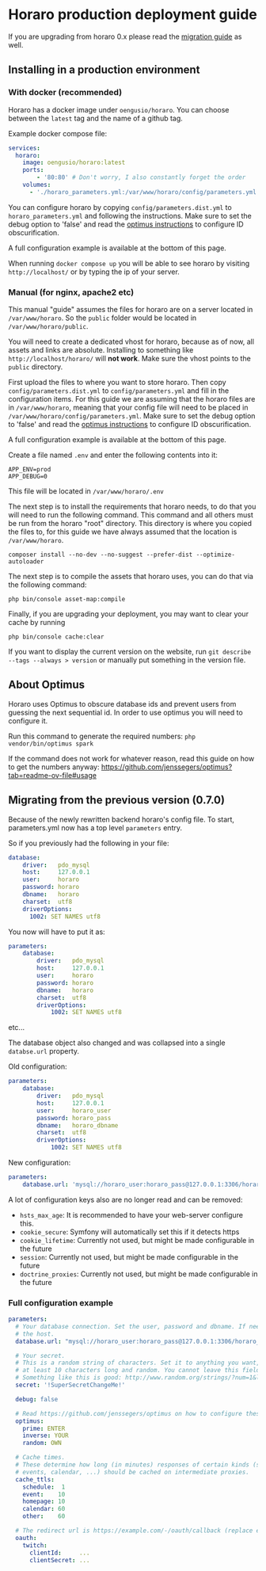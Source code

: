 # Horaro production deployment guide

If you are upgrading from horaro 0.x please read the [migration guide](#migrating-from-the-previous-version-070) as well.

## Installing in a production environment

### With docker (recommended)
Horaro has a docker image under `oengusio/horaro`. You can choose between the `latest` tag and the name of a github tag.

Example docker compose file:
```yaml
services:
  horaro:
    image: oengusio/horaro:latest
    ports:
        - '80:80' # Don't worry, I also constantly forget the order
    volumes:
      - './horaro_parameters.yml:/var/www/horaro/config/parameters.yml:ro'

```

You can configure horaro by copying `config/parameters.dist.yml` to `horaro_parameters.yml` and following the instructions.
Make sure to set the debug option to 'false' and read the [optimus instructions](#about-optimus) to configure ID obscurification.

A full configuration example is available at the bottom of this page.

When running `docker compose up` you will be able to see horaro by visiting `http://localhost/` or by typing the ip of your server.

### Manual (for nginx, apache2 etc)

This manual "guide" assumes the files for horaro are on a server located in `/var/www/horaro`. So the `public` folder would be located in `/var/www/horaro/public`.

You will need to create a dedicated vhost for horaro, because as of now, all
assets and links are absolute. Installing to something like
``http://localhost/horaro/`` will **not work**. Make sure the vhost points to
the ``public`` directory.

First upload the files to where you want to store horaro. Then copy `config/parameters.dist.yml` to `config/parameters.yml` and fill in the configuration items.
For this guide we are assuming that the horaro files are in `/var/www/horaro`, meaning that your config file will need to be placed in `/var/www/horaro/config/parameters.yml`.
Make sure to set the debug option to 'false' and read the [optimus instructions](#about-optimus) to configure ID obscurification.

A full configuration example is available at the bottom of this page.

Create a file named `.env` and enter the following contents into it:
```dotenv
APP_ENV=prod
APP_DEBUG=0
```
This file will be located in `/var/www/horaro/.env`

The next step is to install the requirements that horaro needs, to do that you will need to run the following command.
This command and all others must be run from the horaro "root" directory. This directory is where you copied the files to, for this guide we have always assumed that the location is `/var/www/horaro`.
```shell
composer install --no-dev --no-suggest --prefer-dist --optimize-autoloader
```

The next step is to compile the assets that horaro uses, you can do that via the following command:
```shell
php bin/console asset-map:compile
```

Finally, if you are upgrading your deployment, you may want to clear your cache by running
```shell
php bin/console cache:clear
```

If you want to display the current version on the website, run `git describe --tags --always > version` or manually put something in the version file.


## About Optimus
Horaro uses Optimus to obscure database ids and prevent users from guessing the next sequential id. In order to use optimus you will need to configure it.

Run this command to generate the required numbers: `php vendor/bin/optimus spark`

If the command does not work for whatever reason, read this guide on how to get the numbers anyway: https://github.com/jenssegers/optimus?tab=readme-ov-file#usage


## Migrating from the previous version (0.7.0)
Because of the newly rewritten backend horaro's config file.
To start, parameters.yml now has a top level `parameters` entry.

So if you previously had the following in your file:
```yaml
database:
    driver:   pdo_mysql
    host:     127.0.0.1
    user:     horaro
    password: horaro
    dbname:   horaro
    charset:  utf8
    driverOptions:
      1002: SET NAMES utf8
```

You now will have to put it as:
```yaml
parameters:
    database:
        driver:   pdo_mysql
        host:     127.0.0.1
        user:     horaro
        password: horaro
        dbname:   horaro
        charset:  utf8
        driverOptions:
            1002: SET NAMES utf8
```

etc...

The database object also changed and was collapsed into a single `databse.url` property.

Old configuration:
```yaml
parameters:
    database:
        driver:   pdo_mysql
        host:     127.0.0.1
        user:     horaro_user
        password: horaro_pass
        dbname:   horaro_dbname
        charset:  utf8
        driverOptions:
            1002: SET NAMES utf8
```

New configuration:
```yaml
parameters:
    database.url: 'mysql://horaro_user:horaro_pass@127.0.0.1:3306/horaro_dbname?serverVersion=10.11.2-MariaDB&charset=utf8mb4'
```

A lot of configuration keys also are no longer read and can be removed:
- `hsts_max_age`: It is recommended to have your web-server configure this.
- `cookie_secure`: Symfony will automatically set this if it detects https
- `cookie_lifetime`: Currently not used, but might be made configurable in the future
- `session`: Currently not used, but might be made configurable in the future
- `doctrine_proxies`: Currently not used, but might be made configurable in the future

### Full configuration example
```yaml
parameters:
  # Your database connection. Set the user, password and dbname. If needed, change
  # the host.
  database.url: "mysql://horaro_user:horaro_pass@127.0.0.1:3306/horaro_dbname?serverVersion=10.11.2-MariaDB&charset=utf8mb4"

  # Your secret.
  # This is a random string of characters. Set it to anything you want, but make it
  # at least 10 characters long and random. You cannot leave this field blank.
  # Something like this is good: http://www.random.org/strings/?num=1&len=20&digits=on&upperalpha=on&loweralpha=on&format=plain
  secret: '!SuperSecretChangeMe!'

  debug: false

  # Read https://github.com/jenssegers/optimus on how to configure these
  optimus:
    prime: ENTER
    inverse: YOUR
    random: OWN

  # Cache times.
  # These determine how long (in minutes) responses of certain kinds (schedules,
  # events, calendar, ...) should be cached on intermediate proxies.
  cache_ttls:
    schedule:  1
    event:    10
    homepage: 10
    calendar: 60
    other:    60

  # The redirect url is https://example.com/-/oauth/callback (replace example with your own domain)
  oauth:
    twitch:
      clientId:     ...
      clientSecret: ...
```
